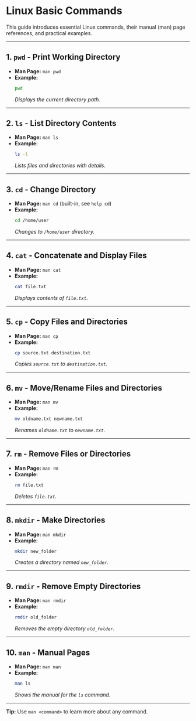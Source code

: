 # Linux Basic Commands

This guide introduces essential Linux commands, their manual (man) page references, and practical examples.

---

## 1. `pwd` - Print Working Directory

- **Man Page:** `man pwd`
- **Example:**
    ```bash
    pwd
    ```
    *Displays the current directory path.*

---

## 2. `ls` - List Directory Contents

- **Man Page:** `man ls`
- **Example:**
    ```bash
    ls -l
    ```
    *Lists files and directories with details.*

---

## 3. `cd` - Change Directory

- **Man Page:** `man cd` (built-in, see `help cd`)
- **Example:**
    ```bash
    cd /home/user
    ```
    *Changes to `/home/user` directory.*

---

## 4. `cat` - Concatenate and Display Files

- **Man Page:** `man cat`
- **Example:**
    ```bash
    cat file.txt
    ```
    *Displays contents of `file.txt`.*

---

## 5. `cp` - Copy Files and Directories

- **Man Page:** `man cp`
- **Example:**
    ```bash
    cp source.txt destination.txt
    ```
    *Copies `source.txt` to `destination.txt`.*

---

## 6. `mv` - Move/Rename Files and Directories

- **Man Page:** `man mv`
- **Example:**
    ```bash
    mv oldname.txt newname.txt
    ```
    *Renames `oldname.txt` to `newname.txt`.*

---

## 7. `rm` - Remove Files or Directories

- **Man Page:** `man rm`
- **Example:**
    ```bash
    rm file.txt
    ```
    *Deletes `file.txt`.*

---

## 8. `mkdir` - Make Directories

- **Man Page:** `man mkdir`
- **Example:**
    ```bash
    mkdir new_folder
    ```
    *Creates a directory named `new_folder`.*

---

## 9. `rmdir` - Remove Empty Directories

- **Man Page:** `man rmdir`
- **Example:**
    ```bash
    rmdir old_folder
    ```
    *Removes the empty directory `old_folder`.*

---

## 10. `man` - Manual Pages

- **Man Page:** `man man`
- **Example:**
    ```bash
    man ls
    ```
    *Shows the manual for the `ls` command.*

---

**Tip:** Use `man <command>` to learn more about any command.
